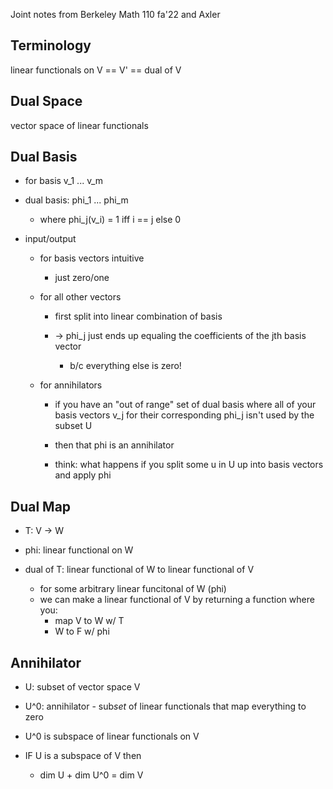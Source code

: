 Joint notes from Berkeley Math 110 fa'22 and Axler

## Terminology
linear functionals on V == V' == dual of V

## Dual Space
vector space of linear functionals

## Dual Basis
- for basis v_1 ... v_m
- dual basis: phi_1 ... phi_m
	+ where phi_j(v_i) = 1 iff i == j else 0

- input/output
	+ for basis vectors intuitive
		* just zero/one

	+ for all other vectors
		* first split into linear combination of basis

		* -> phi_j just ends up equaling the coefficients of the jth basis vector
			- b/c everything else is zero!

	+ for annihilators
		* if you have an "out of range" set of dual basis where all of your basis vectors v_j for their corresponding phi_j isn't used by the subset U

		* then that phi is an annihilator

		* think: what happens if you split some u in U up into basis vectors and apply phi

## Dual Map
- T: V -> W
- phi: linear functional on W

- dual of T: linear functional of W to linear functional of V
	+ for some arbitrary linear funcitonal of W (phi)
	+ we can make a linear functional of V by returning a function where you:
		* map V to W w/ T
		* W to F w/ phi

## Annihilator
- U: subset of vector space V
- U^0: annihilator - sub*set* of linear functionals that map everything to zero
- U^0 is subspace of linear functionals on V

- IF U is a subspace of V then
	+ dim U + dim U^0 = dim V
